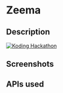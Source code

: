 # Zeema


## Description

[![Koding Hackathon](/images/badge.png?raw=true "Koding Hackathon")](https://koding.com/Hackathon)

## Screenshots



## APIs used


